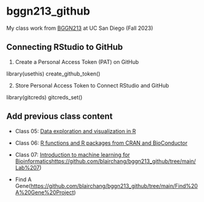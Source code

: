 # bggn213_github
My class work from [BGGN213](https://bioboot.github.io/bggn213_F23/) at UC San Diego (Fall 2023)


## Connecting RStudio to GitHub

1. Create a Personal Access Token (PAT) on GitHub

library(usethis)
create_github_token()

2. Store Personal Access Token to Connect RStudio and GitHub

library(gitcreds)
gitcreds_set()

## Add previous class content

- Class 05: [Data exploration and visualization in R](https://github.com/blairchang/bggn213_github/blob/main/Lab%205/Lab%205/lab5.pdf)

- Class 06: [R functions and R packages from CRAN and BioConductor](https://github.com/blairchang/bggn213_github/blob/main/Lab%206/HW-lab6.pdf)

- Class 07: [Introduction to machine learning for Bioinformatics](https://github.com/blairchang/bggn213_github/tree/main/Lab%207)https://github.com/blairchang/bggn213_github/tree/main/Lab%207)

- Find A Gene(https://github.com/blairchang/bggn213_github/tree/main/Find%20A%20Gene%20Project)
